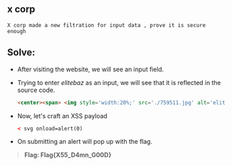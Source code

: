 ## x corp
```
X corp made a new filtration for input data , prove it is secure enough
```

## Solve:

- After visiting the website, we will see an input field.


- Trying to enter *elitebaz* as an input, we will see that it is reflected in the source code.
    ```html
    <center><span> <img style='width:20%;' src='./759511.jpg' alt='elitebaz > 
    ```


- Now, let's craft an XSS payload
    ```html
    < svg onload=alert(0)
    ```


- On submitting an alert will pop up with the flag.

> **Flag: Flag{X55_D4mn_G00D}**